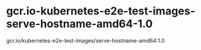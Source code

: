 # gcr.io-kubernetes-e2e-test-images-serve-hostname-amd64-1.0
gcr.io/kubernetes-e2e-test-images/serve-hostname-amd64:1.0
